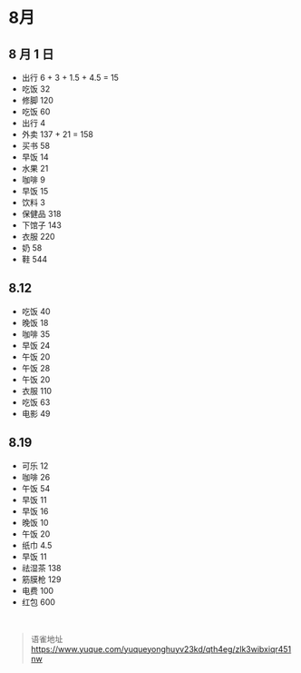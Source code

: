 # 8月
## 8 月 1 日

- 出行 6 + 3 + 1.5 + 4.5 = 15
- 吃饭 32
- 修脚 120
- 吃饭 60
- 出行 4
- 外卖 137 + 21 = 158
- 买书 58
- 早饭 14
- 水果 21
- 咖啡 9
- 早饭 15
- 饮料 3
- 保健品 318
- 下馆子 143
- 衣服 220
- 奶 58
- 鞋 544

## 8.12

- 吃饭 40
- 晚饭 18
- 咖啡 35
- 早饭 24
- 午饭 20
- 午饭 28
- 午饭 20
- 衣服 110
- 吃饭 63
- 电影 49

## 8.19

- 可乐 12
- 咖啡 26
- 午饭 54
- 早饭 11
- 早饭 16
- 晚饭 10
- 午饭 20
- 纸巾 4.5
- 早饭 11
- 祛湿茶 138
- 筋膜枪 129
- 电费 100
- 红包 600

<br>
  
> 语雀地址 https://www.yuque.com/yuqueyonghuyv23kd/qth4eg/zlk3wibxiqr451nw